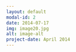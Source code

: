 ```yaml
---
layout: default
modal-id: 2
date: 2014-07-17
img: image20.jpg
alt: image-alt
project-date: April 2014
---
```

